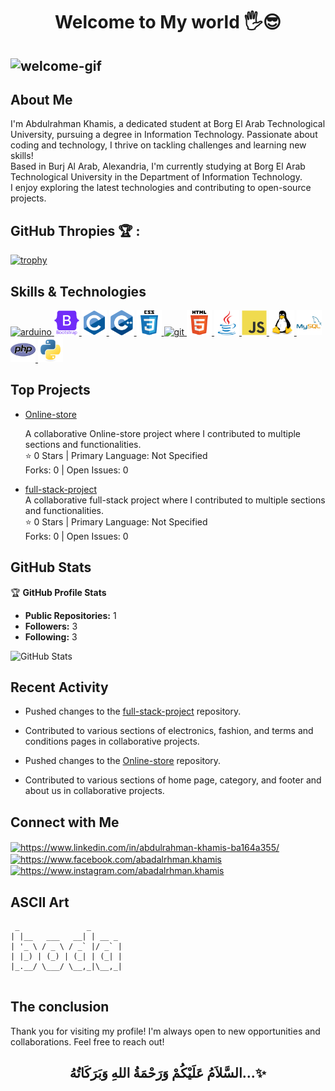 <link href="https://cdnjs.cloudflare.com/ajax/libs/font-awesome/6.5.1/css/all.min.css" rel="stylesheet">
<link rel="stylesheet" href="https://cdnjs.cloudflare.com/ajax/libs/animate.css/4.1.1/animate.min.css">

<h1 align="center">Welcome to My world 🖐😎 </h1>

## ![welcome-gif ](https://media.giphy.com/media/Npdl9kOaKFJHuRCBGx/giphy.gif?cid=ecf05e47p8orbik4a9r8t000gh81495x5pa58b1itq0wco3w&ep=v1_gifs_search&rid=giphy.gif&ct=g)

## About Me

I'm Abdulrahman Khamis, a dedicated student at Borg El Arab Technological University, pursuing a degree in Information Technology. Passionate about coding and technology, I thrive on tackling challenges and learning new skills!
<br>
Based in Burj Al Arab, Alexandria, I'm currently studying at Borg El Arab Technological University in the Department of Information Technology. <br> I enjoy exploring the latest technologies and contributing to open-source projects.


## GitHub Thropies 🏆 :

[![trophy](https://github-profile-trophy.vercel.app/?username=AnushkaWijegoonawardana97)](https://github.com/AnushkaWijegoonawardana97/github-profile-trophy)


## Skills & Technologies

<p align="left"> <a href="https://www.arduino.cc/" target="_blank" rel="noreferrer"> <img src="https://cdn.worldvectorlogo.com/logos/arduino-1.svg" alt="arduino" width="40" height="40"/> </a> <a href="https://getbootstrap.com" target="_blank" rel="noreferrer"> <img src="https://raw.githubusercontent.com/devicons/devicon/master/icons/bootstrap/bootstrap-plain-wordmark.svg" alt="bootstrap" width="40" height="40"/> </a> <a href="https://www.cprogramming.com/" target="_blank" rel="noreferrer"> <img src="https://raw.githubusercontent.com/devicons/devicon/master/icons/c/c-original.svg" alt="c" width="40" height="40"/> </a> <a href="https://www.w3schools.com/cpp/" target="_blank" rel="noreferrer"> <img src="https://raw.githubusercontent.com/devicons/devicon/master/icons/cplusplus/cplusplus-original.svg" alt="cplusplus" width="40" height="40"/> </a> <a href="https://www.w3schools.com/css/" target="_blank" rel="noreferrer"> <img src="https://raw.githubusercontent.com/devicons/devicon/master/icons/css3/css3-original-wordmark.svg" alt="css3" width="40" height="40"/> </a> <a href="https://git-scm.com/" target="_blank" rel="noreferrer"> <img src="https://www.vectorlogo.zone/logos/git-scm/git-scm-icon.svg" alt="git" width="40" height="40"/> </a> <a href="https://www.w3.org/html/" target="_blank" rel="noreferrer"> <img src="https://raw.githubusercontent.com/devicons/devicon/master/icons/html5/html5-original-wordmark.svg" alt="html5" width="40" height="40"/> </a> <a href="https://www.java.com" target="_blank" rel="noreferrer"> <img src="https://raw.githubusercontent.com/devicons/devicon/master/icons/java/java-original.svg" alt="java" width="40" height="40"/> </a> <a href="https://developer.mozilla.org/en-US/docs/Web/JavaScript" target="_blank" rel="noreferrer"> <img src="https://raw.githubusercontent.com/devicons/devicon/master/icons/javascript/javascript-original.svg" alt="javascript" width="40" height="40"/> </a> <a href="https://www.linux.org/" target="_blank" rel="noreferrer"> <img src="https://raw.githubusercontent.com/devicons/devicon/master/icons/linux/linux-original.svg" alt="linux" width="40" height="40"/> </a> <a href="https://www.mysql.com/" target="_blank" rel="noreferrer"> <img src="https://raw.githubusercontent.com/devicons/devicon/master/icons/mysql/mysql-original-wordmark.svg" alt="mysql" width="40" height="40"/> </a> <a href="https://www.php.net" target="_blank" rel="noreferrer"> <img src="https://raw.githubusercontent.com/devicons/devicon/master/icons/php/php-original.svg" alt="php" width="40" height="40"/> </a> <a href="https://www.python.org" target="_blank" rel="noreferrer"> <img src="https://raw.githubusercontent.com/devicons/devicon/master/icons/python/python-original.svg" alt="python" width="40" height="40"/> </a> </p>

## Top Projects


- [Online-store](https://github.com/zezo2323/online_store)
  
  A collaborative Online-store project where I contributed to multiple sections and functionalities. <br>
  ⭐ 0 Stars | Primary Language: Not Specified  
  Forks: 0 | Open Issues: 0

- [full-stack-project](https://github.com/zezo2323/full-stack-project)  
  A collaborative full-stack project where I contributed to multiple sections and functionalities.  
  ⭐ 0 Stars | Primary Language: Not Specified  
  Forks: 0 | Open Issues: 0


## GitHub Stats

🏆 **GitHub Profile Stats**  
- **Public Repositories:** 1  
- **Followers:** 3  
- **Following:** 3  

![GitHub Stats](https://github-readme-stats.vercel.app/api?username=boda1020&show_icons=true&theme=radical)




## Recent Activity

- Pushed changes to the [full-stack-project](https://github.com/zezo2323/full-stack-project) repository.    
- Contributed to various sections of electronics, fashion, and terms and conditions pages in collaborative projects.

- Pushed changes to the [Online-store](https://github.com/zezo2323/online_store) repository. 

- Contributed to various sections of home page, category, and footer and about us in collaborative projects.
 


## Connect with Me

<p align="left">
<a href="https://linkedin.com/in/https://www.linkedin.com/in/abdulrahman-khamis-ba164a355/" target="blank"><img align="center" src="https://raw.githubusercontent.com/rahuldkjain/github-profile-readme-generator/master/src/images/icons/Social/linked-in-alt.svg" alt="https://www.linkedin.com/in/abdulrahman-khamis-ba164a355/" height="30" width="40" /></a>
<a href="https://fb.com/https://www.facebook.com/abadalrhman.khamis" target="blank"><img align="center" src="https://raw.githubusercontent.com/rahuldkjain/github-profile-readme-generator/master/src/images/icons/Social/facebook.svg" alt="https://www.facebook.com/abadalrhman.khamis" height="30" width="40" /></a>
<a href="https://instagram.com/https://www.instagram.com/abadalrhman.khamis" target="blank"><img align="center" src="https://raw.githubusercontent.com/rahuldkjain/github-profile-readme-generator/master/src/images/icons/Social/instagram.svg" alt="https://www.instagram.com/abadalrhman.khamis" height="30" width="40" /></a>
</p>

## ASCII Art


```
 _               _       
| |__   ___   __| | __ _
| '_ \ / _ \ / _` |/ _` | 
| |_) | (_) | (_| | (_| |
|_.__/ \___/ \__,_|\__,_|
                                            
```

## The conclusion

Thank you for visiting my profile! I'm always open to new opportunities and collaborations. Feel free to reach out!
<div align='center'>

## <b>السَّلاَمُ عَلَيْكُمْ وَرَحْمَةُ اللهِ وَبَرَكَاتُهُ...✨</b>

</div>

